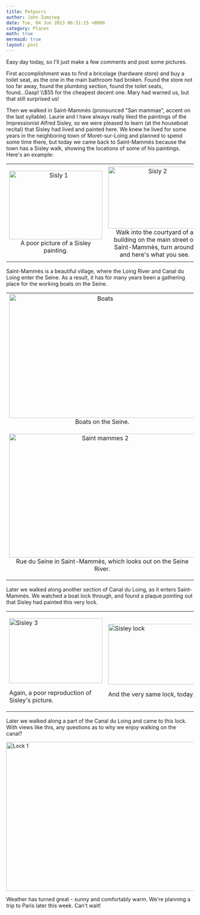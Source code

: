 ```yaml
---
title: Potpurri
author: John Zumsteg
date: Tue, 04 Jun 2013 06:51:15 +0000
category: Places
math: true
mermaid: true
layout: post
---
```

<p>Easy day today, so I'll just make a few comments and post some pictures.</p>
<p>First accomplishment was to find a bricolage (hardware store) and buy a toilet seat, as the one in the main bathroom had broken. Found the store not too far away, found the plumbing section, found the toilet seats, found...Gasp! \\$55 for the cheapest decent one. Mary had warned us, but that still surprised us!</p>
<p>Then we walked in Saint-Mammès (pronounced "San mammae", accent on the last syllable). Laurie and I have always really liked the paintings of the Impressionist Alfred Sisley, so we were pleased to learn (at the houseboat recital) that Sisley had lived and painted here. We knew he lived for some years in the neighboring town of Moret-sur-Loing and planned to spend some time there, but today we came back to Saint-Mammès because the town has a Sisley walk, showing the locations of some of his paintings. Here's an example:</p>
<table>
<tbody>
<tr>
<td>
<p style="text-align: center;"><img style="display: block; margin-left: auto; margin-right: auto;" title="Sisly-1.jpg" src="http:/assets/images/2013/06/Sisly-1.jpg" alt="Sisly 1" width="250" height="184" border="0" />A poor picture of a Sisley painting.</p>
</td>
<td style="text-align: center;"><img style="display: block; margin-left: auto; margin-right: auto;" title="Sisly-2.jpg" src="http:/assets/images/2013/06/Sisly-2.jpg" alt="Sisly 2" width="250" height="166" border="0" />Walk into the courtyard of a building on the main street of Saint-Mammès, turn around, and here's what you see.</td>
</tr>
</tbody>
</table>
<p>Saint-Mammès is a beautiful village, where the Loing River and Canal du Loing enter the Seine. As a result, it has for many years been a gathering place for the working boats on the Seine. </p>
<table>
<tbody>
<tr>
<td style="text-align: center;"><img class="centeralign" style="display: block; margin-left: auto; margin-right: auto;" title="boats.jpg" src="http:/assets/images/2013/06/boats1.jpg" alt="Boats" width="500" height="333" border="0" />Boats on the Seine.</td>
</tr>
<tr>
<td>
<p style="text-align: center;"><img style="display: block; margin-left: auto; margin-right: auto;" title="saint-mammes-2.jpg" src="http:/assets/images/2013/06/saint-mammes-2.jpg" alt="Saint mammes 2" width="500" height="333" border="0" />Rue du Seine in Saint-Mammès, which looks out on the Seine River.</p>
</td>
</tr>
</tbody>
</table>
<p>Later we walked along another section of Canal du Loing, as it enters Saint-Mammès. We watched a boat lock through, and found a plaque pointing out that Sisley had painted this very lock.</p>
<table>
<tbody>
<tr>
<td>
<p><img style="display: block; margin-left: auto; margin-right: auto;" title="sisley-3.jpg" src="http:/assets/images/2013/06/sisley-3.jpg" alt="Sisley 3" width="250" height="174" border="0" /></p>
<p>Again, a poor reproduction of Sisley's picture.</p>
</td>
<td>
<p><img style="display: block; margin-left: auto; margin-right: auto;" title="sisley-lock.jpg" src="http:/assets/images/2013/06/sisley-lock.jpg" alt="Sisley lock" width="250" height="163" border="0" /></p>
<p>And the very same lock, today.</p>
</td>
</tr>
</tbody>
</table>
<p>Later we walked along a part of the Canal du Loing and came to this lock. With views like this, any questions as to why we enjoy walking on the canal? </p>
<p><img style="display: block; margin-left: auto; margin-right: auto;" title="lock-1.jpg" src="http:/assets/images/2013/06/lock-11.jpg" alt="Lock 1" width="600" height="400" border="0" /></p>
<p>Weather has turned great - sunny and comfortably warm. We're planning a trip to Paris later this week. Can't wait!</p>
